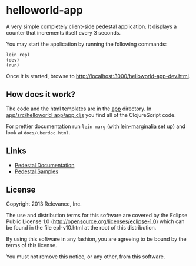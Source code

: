 # helloworld-app

A very simple completely client-side pedestal application. It displays a
counter that increments itself every 3 seconds.

You may start the application by running the following commands:

```
lein repl
(dev)
(run)
```

Once it is started, browse to [http://localhost:3000/helloworld-app-dev.html](http://localhost:3000/helloworld-app-dev.html).

## How does it work?

The code and the html templates are in the [app](./app) directory. In
[app/src/helloworld_app/app.cljs](./app/src/helloworld_app/app.cljs) you
find all of the ClojureScript code.

For prettier documentation run `lein marg` (with [lein-marginalia set
up](https://github.com/fogus/lein-marginalia/#installation)) and look at
`docs/uberdoc.html`.

## Links

* [Pedestal Documentation](http://pedestal.io/documentation/)
* [Pedestal Samples](http://pedestal.io/#sample)

License
-------
Copyright 2013 Relevance, Inc.

The use and distribution terms for this software are covered by the
Eclipse Public License 1.0 (http://opensource.org/licenses/eclipse-1.0)
which can be found in the file epl-v10.html at the root of this distribution.

By using this software in any fashion, you are agreeing to be bound by
the terms of this license.

You must not remove this notice, or any other, from this software.
